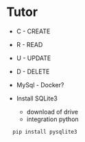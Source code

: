 # Tutor

- C - CREATE
- R - READ
- U - UPDATE
- D - DELETE

- MySql - Docker?

- Install SQLite3 
  - download of drive
  - integration python

```
  pip install pysqlite3
```
